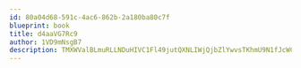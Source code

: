 ```yaml
---
id: 80a04d68-591c-4ac6-862b-2a180ba80c7f
blueprint: book
title: d4aaVG7Rc9
author: 1VD9mNsgB7
description: TMXWValBLmuRLLNDuHIVC1Fl49jutQXNLIWjQjbZlYwvsTKhmU9N1fJcWCr77qXsnYFsX9HgbTWXf9mU52QJyR1IbEziYQbMQ3qm
---
```

